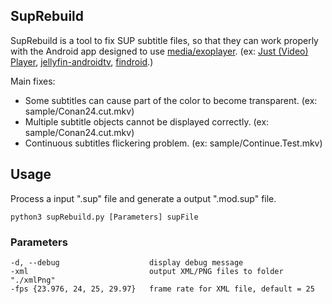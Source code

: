 ## SupRebuild

SupRebuild is a tool to fix SUP subtitle files, so that they can work properly with the Android app designed to use [media/exoplayer](https://github.com/androidx/media "media/exoplayer"). (ex: [Just (Video) Player](https://github.com/moneytoo/Player "Just (Video) Player"), [jellyfin-androidtv](https://github.com/jellyfin/jellyfin-androidtv "jellyfin-androidtv"), [findroid](https://github.com/jarnedemeulemeester/findroid "findroid").)

Main fixes:

- Some subtitles can cause part of the color to become transparent. (ex: sample/Conan24.cut.mkv)
- Multiple subtitle objects cannot be displayed correctly. (ex: sample/Conan24.cut.mkv)
- Continuous subtitles flickering problem. (ex: sample/Continue.Test.mkv)

## Usage

Process a input ".sup" file and generate a output ".mod.sup" file.

`python3 supRebuild.py [Parameters] supFile`

### Parameters
```
-d, --debug                    display debug message 
-xml                           output XML/PNG files to folder "./xmlPng"
-fps {23.976, 24, 25, 29.97}   frame rate for XML file, default = 25
```
